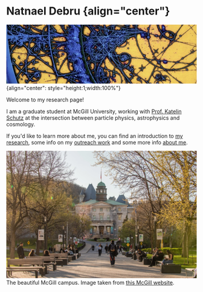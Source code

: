 # Natnael Debru {align="center"}


![](./media/particles.jpg "particles"){align="center": style="height:1;width:100%"}

Welcome to my research page!

I am a graduate student at McGill University, working with [Prof. Katelin Schutz](https://katelinschutz.com/) at the intersection between particle physics, astrophysics and cosmology.

If you'd like to learn more about me, you can find an introduction to [my research](./research/index.md), some info on my [outreach work](./outreach/index.md) and some more info [about me](./about/index.md).


[![McGill](./media/mcgill.webp "McGill Campus")](https://en.wikipedia.org/wiki/Crab_Nebula#)
The beautiful McGill campus. Image taken from [this McGill website](https://reporter.mcgill.ca/mcgill-ranks-among-worlds-best-universities-in-qs-rankings-by-subject/).